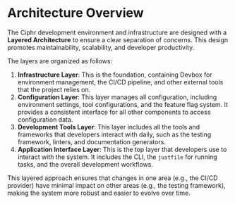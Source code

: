 # Architecture Overview

The Ciphr development environment and infrastructure are designed with a **Layered Architecture** to ensure a clear separation of concerns. This design promotes maintainability, scalability, and developer productivity.

The layers are organized as follows:

1.  **Infrastructure Layer**: This is the foundation, containing Devbox for environment management, the CI/CD pipeline, and other external tools that the project relies on.
2.  **Configuration Layer**: This layer manages all configuration, including environment settings, tool configurations, and the feature flag system. It provides a consistent interface for all other components to access configuration data.
3.  **Development Tools Layer**: This layer includes all the tools and frameworks that developers interact with daily, such as the testing framework, linters, and documentation generators.
4.  **Application Interface Layer**: This is the top layer that developers use to interact with the system. It includes the CLI, the `justfile` for running tasks, and the overall development workflows.

This layered approach ensures that changes in one area (e.g., the CI/CD provider) have minimal impact on other areas (e.g., the testing framework), making the system more robust and easier to evolve over time. 